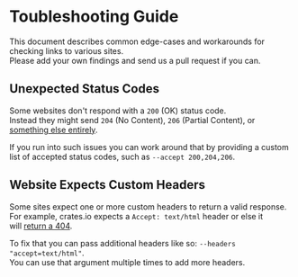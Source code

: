 # Toubleshooting Guide

This document describes common edge-cases and workarounds for checking links to various sites.  
Please add your own findings and send us a pull request if you can.  

## Unexpected Status Codes

Some websites don't respond with a `200` (OK) status code.  
Instead they might send `204` (No Content), `206` (Partial Content), or 
[something else entirely](https://developer.mozilla.org/en-US/docs/Web/HTTP/Status/418).

If you run into such issues you can work around that by providing a custom  
list of accepted status codes, such as `--accept 200,204,206`.

## Website Expects Custom Headers

Some sites expect one or more custom headers to return a valid response.  
For example, crates.io expects a `Accept: text/html` header or else it  
will [return a 404](https://github.com/rust-lang/crates.io/issues/788).  

To fix that you can pass additional headers like so: `--headers "accept=text/html"`.  
You can use that argument multiple times to add more headers.  